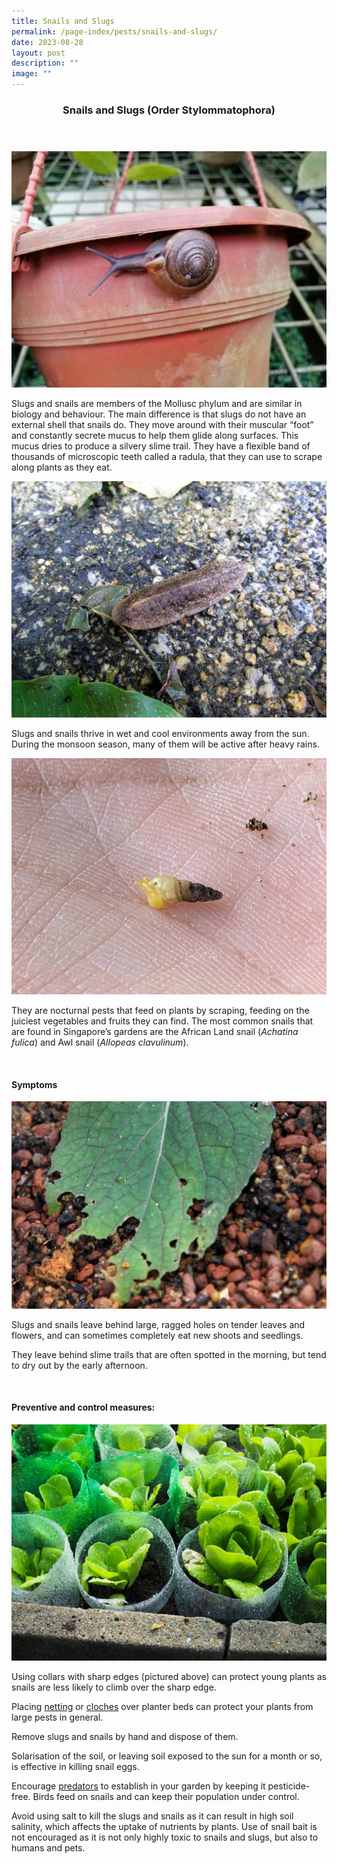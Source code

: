 ```yaml
---
title: Snails and Slugs
permalink: /page-index/pests/snails-and-slugs/
date: 2023-08-28
layout: post
description: ""
image: ""
---
```

<header>
	<h3>Snails and Slugs (Order Stylommatophora)</h3>
</header>

<section>
	<img title="A snail on a pot. Photo by Zara Chin." src="/images/Biodiversity/snail%20on%20pot_zarachin.jpg">
	<p>Slugs and snails are members of the Mollusc phylum and are similar in biology and behaviour. The main difference is that slugs do not have an external shell that snails do. They move around with their muscular “foot” and constantly secrete mucus to help them glide along surfaces. This mucus dries to produce a silvery slime trail. They have a flexible band of thousands of microscopic teeth called a radula, that they can use to scrape along plants as they eat.</p>
	<img title="A slug emerging after the rain. Photo by Victoria Lim." src="/images/Biodiversity/slug%20(2)victorialim.jpg">
	<p>Slugs and snails thrive in wet and cool environments away from the sun. During the monsoon season, many of them will be active after heavy rains.</p>
	<img title="An awl snail. Photo by Zara Chin." src="/images/Biodiversity/awl%20snail_zarachin.jpg">
	<p>They are nocturnal pests that feed on plants by scraping, feeding on the juiciest vegetables and fruits they can find. The most common snails that are found in Singapore’s gardens are the African Land snail (<em>Achatina fulica</em>) and Awl snail (<em>Allopeas clavulinum</em>).</p>
	<br>
</section>

<section>
	<h4>Symptoms</h4>
	<img title="Photo by Victoria Lim." src="/images/Biodiversity/awl%20snail%20affecting%20red-%20jlg%202victorialim.jpg">
		<p>Slugs and snails leave behind large, ragged holes on tender leaves and flowers, and can sometimes completely eat new shoots and seedlings.</p>
<p>They leave behind slime trails that are often spotted in the morning, but tend to dry out by the early afternoon.</p>
	<br>
</section>

<section>
	<h4>Preventive and control measures:</h4>
	<img title="Young leafy vegetables grown in plastic collars made from plastic bottles to protect them from snails. Photo by Jacqueline Chua." src="/images/Horti%20techniques/Collar_JacChua%20(1).jpg">
	<p>Using collars with sharp edges (pictured above) can protect young plants as snails are less likely to climb over the sharp edge.</p>
	<p>	Placing <a href="/page-index/hardscapes/netting/">netting</a> or <a href="/page-index/horticulture-techniques/cloches/">cloches</a> over planter beds can protect your plants from large pests in general.</p>
		<p>Remove slugs and snails by hand and dispose of them.</p>
	<p>Solarisation of the soil, or leaving soil exposed to the sun for a month or so, is effective in killing snail eggs. </p>
		<p>Encourage <a href="/page-index/biodiversity/predators/">predators</a> to establish in your garden by keeping it pesticide-free. Birds feed on snails and can keep their population under control.</p> 
	<p>Avoid using salt to kill the slugs and snails as it can result in high soil salinity, which affects the uptake of nutrients by plants. Use of snail bait is not encouraged as it is not only highly toxic to snails and slugs, but also to humans and pets.</p>
	<br>
</section>